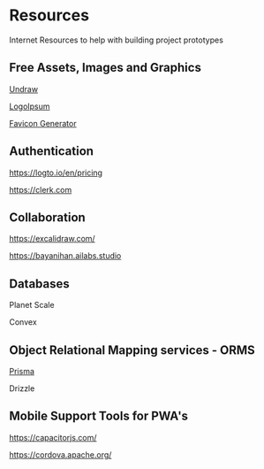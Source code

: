# Resources
Internet Resources to help with building project prototypes

## Free Assets, Images and Graphics

[Undraw](https://undraw.co/)

[LogoIpsum](https://logoipsum.com/)

[Favicon Generator](https://realfavicongenerator.net/)


## Authentication


https://logto.io/en/pricing

https://clerk.com


## Collaboration

https://excalidraw.com/

https://bayanihan.ailabs.studio


## Databases

Planet Scale

Convex


## Object Relational Mapping services - ORMS

[Prisma](https://www.prisma.io/)

Drizzle


## Mobile Support Tools for PWA's

https://capacitorjs.com/ 

https://cordova.apache.org/ 



